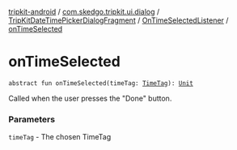 [tripkit-android](../../../index.md) / [com.skedgo.tripkit.ui.dialog](../../index.md) / [TripKitDateTimePickerDialogFragment](../index.md) / [OnTimeSelectedListener](index.md) / [onTimeSelected](./on-time-selected.md)

# onTimeSelected

`abstract fun onTimeSelected(timeTag: `[`TimeTag`](../../../com.skedgo.tripkit.common.model/-time-tag/index.md)`): `[`Unit`](https://kotlinlang.org/api/latest/jvm/stdlib/kotlin/-unit/index.html)

Called when the user presses the "Done" button.

### Parameters

`timeTag` - The chosen TimeTag